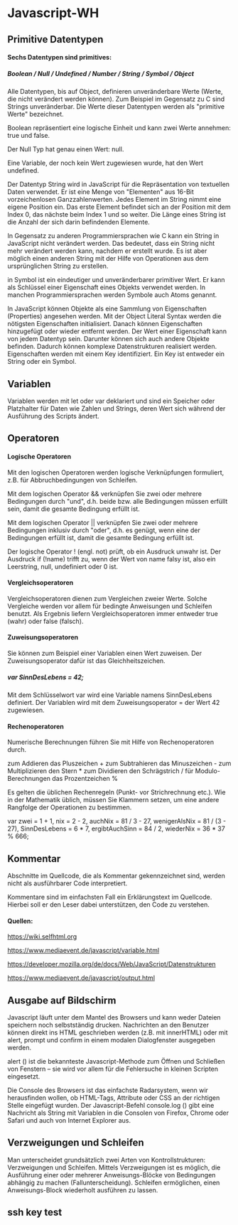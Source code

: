 # Javascript-WH

## Primitive Datentypen

#### Sechs Datentypen sind primitives:

##### Boolean / Null / Undefined / Number / String / Symbol / Object

Alle Datentypen, bis auf Object, definieren unveränderbare Werte (Werte, die nicht verändert werden können). Zum Beispiel im Gegensatz zu C sind Strings unveränderbar. Die Werte dieser Datentypen werden als "primitive Werte" bezeichnet.

Boolean repräsentiert eine logische Einheit und kann zwei Werte annehmen: true und false.

Der Null Typ hat genau einen Wert: null.

Eine Variable, der noch kein Wert zugewiesen wurde, hat den Wert undefined. 

Der Datentyp String wird in JavaScript für die Repräsentation von textuellen Daten verwendet. Er ist eine Menge von "Elementen" aus 16-Bit vorzeichenlosen Ganzzahlenwerten. Jedes Element im String nimmt eine eigene Position ein. Das erste Element befindet sich an der Position mit dem Index 0, das nächste beim Index 1 und so weiter. Die Länge eines String ist die Anzahl der sich darin befindenden Elemente.

In Gegensatz zu anderen Programmiersprachen wie C kann ein String in JavaScript nicht verändert werden. Das bedeutet, dass ein String nicht mehr verändert werden kann, nachdem er erstellt wurde. Es ist aber möglich einen anderen String mit der Hilfe von Operationen aus dem ursprünglichen String zu erstellen.

in Symbol ist ein eindeutiger und unveränderbarer primitiver Wert. Er kann als Schlüssel einer Eigenschaft eines Objekts verwendet werden. In manchen Programmiersprachen werden Symbole auch Atoms genannt.

In JavaScript können Objekte als eine Sammlung von Eigenschaften (Properties) angesehen werden. Mit der Object Literal Syntax werden die nötigsten Eigenschaften initialisiert. Danach können Eigenschaften hinzugefügt oder wieder entfernt werden. Der Wert einer Eigenschaft kann von jedem Datentyp sein. Darunter können sich auch andere Objekte befinden. Dadurch können komplexe Datenstrukturen realisiert werden. Eigenschaften werden mit einem Key identifiziert. Ein Key ist entweder ein String oder ein Symbol.

## Variablen

Variablen werden mit let oder var deklariert und sind ein Speicher oder Platzhalter für Daten wie Zahlen und Strings, deren Wert sich während der Ausführung des Scripts ändert.

## Operatoren

#### Logische Operatoren

Mit den logischen Operatoren werden logische Verknüpfungen formuliert, z.B. für Abbruchbedingungen von Schleifen.

Mit dem logischen Operator && verknüpfen Sie zwei oder mehrere Bedingungen durch "und", d.h. beide bzw. alle Bedingungen müssen erfüllt sein, damit die gesamte Bedingung erfüllt ist.

Mit dem logischen Operator || verknüpfen Sie zwei oder mehrere Bedingungen inklusiv durch "oder", d.h. es genügt, wenn eine der Bedingungen erfüllt ist, damit die gesamte Bedingung erfüllt ist.

Der logische Operator ! (engl. not) prüft, ob ein Ausdruck unwahr ist. Der Ausdruck if (!name) trifft zu, wenn der Wert von name falsy ist, also ein Leerstring, null, undefiniert oder 0 ist.

#### Vergleichsoperatoren

Vergleichsoperatoren dienen zum Vergleichen zweier Werte. Solche Vergleiche werden vor allem für bedingte Anweisungen und Schleifen benutzt.
Als Ergebnis liefern Vergleichsoperatoren immer entweder true (wahr) oder false (falsch).

#### Zuweisungsoperatoren

Sie können zum Beispiel einer Variablen einen Wert zuweisen. Der Zuweisungsoperator dafür ist das Gleichheitszeichen. 

##### var SinnDesLebens = 42;
Mit dem Schlüsselwort var wird eine Variable namens SinnDesLebens definiert. Der Variablen wird mit dem Zuweisungsoperator = der Wert 42 zugewiesen.

#### Rechenoperatoren

Numerische Berechnungen führen Sie mit Hilfe von Rechenoperatoren durch.

zum Addieren das Pluszeichen +
zum Subtrahieren das Minuszeichen -
zum Multiplizieren den Stern *
zum Dividieren den Schrägstrich /
für Modulo-Berechnungen das Prozentzeichen %

Es gelten die üblichen Rechenregeln (Punkt- vor Strichrechnung etc.). Wie in der Mathematik üblich, müssen Sie Klammern setzen, um eine andere Rangfolge der Operationen zu bestimmen.

var zwei           = 1 + 1,
    nix            = 2 - 2,
    auchNix        = 81 / 3 - 27,
    wenigerAlsNix  = 81 / (3 - 27),
    SinnDesLebens  = 6 * 7,
    ergibtAuchSinn = 84 / 2,
    wiederNix      = 36 * 37 % 666;

## Kommentar

Abschnitte im Quellcode, die als Kommentar gekennzeichnet sind, werden nicht als ausführbarer Code interpretiert.

Kommentare sind im einfachsten Fall ein Erklärungstext im Quellcode. Hierbei soll er den Leser dabei unterstützen, den Code zu verstehen.

#### Quellen:

https://wiki.selfhtml.org

https://www.mediaevent.de/javascript/variable.html

https://developer.mozilla.org/de/docs/Web/JavaScript/Datenstrukturen

https://www.mediaevent.de/javascript/output.html

## Ausgabe auf Bildschirm

Javascript läuft unter dem Mantel des Browsers und kann weder Dateien speichern noch selbstständig drucken. Nachrichten an den Benutzer können direkt ins HTML geschrieben werden (z.B. mit innerHTML) oder mit alert, prompt und confirm in einem modalen Dialogfenster ausgegeben werden.

alert () ist die bekannteste Javascript-Methode zum Öffnen und Schließen von Fenstern – sie wird vor allem für die Fehlersuche in kleinen Scripten eingesetzt.

Die Console des Browsers ist das einfachste Radarsystem, wenn wir herausfinden wollen, ob HTML-Tags, Attribute oder CSS an der richtigen Stelle eingefügt wurden. Der Javascript-Befehl console.log () gibt eine Nachricht als String mit Variablen in die Consolen von Firefox, Chrome oder Safari und auch von Internet Explorer aus.

## Verzweigungen und Schleifen

Man unterscheidet grundsätzlich zwei Arten von Kontrollstrukturen: Verzweigungen und Schleifen. Mittels Verzweigungen ist es möglich, die Ausführung einer oder mehrerer Anweisungs-Blöcke von Bedingungen abhängig zu machen (Fallunterscheidung). Schleifen ermöglichen, einen Anweisungs-Block wiederholt ausführen zu lassen.


## ssh key test



